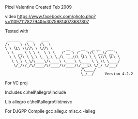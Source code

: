Pixel Valentine
Created Feb 2009

video https://www.facebook.com/photo.php?v=1109711782794&l=30759814073687807

Tested with

     ______   ___    ___
    /\  _  \ /\_ \  /\_ \
    \ \ \L\ \\//\ \ \//\ \      __     __   _ __   ___ 
     \ \  __ \ \ \ \  \ \ \   /'__`\ /'_ `\/\`'__\/ __`\
      \ \ \/\ \ \_\ \_ \_\ \_/\  __//\ \L\ \ \ \//\ \L\ \
       \ \_\ \_\/\____\/\____\ \____\ \____ \ \_\\ \____/
        \/_/\/_/\/____/\/____/\/____/\/___L\ \/_/ \/___/
                                       /\____/
                                       \_/__/     Version 4.2.2

For VC proj

Includes
c:\hell\allegro\include

Lib allegro
c:\hell\allegro\lib\msvc

For DJGPP
Compile gcc alleg.c misc.c -lalleg


